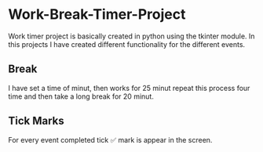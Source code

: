 # Work-Break-Timer-Project
Work timer project is basically created in python using the tkinter module. In this projects I have created different functionality for the different events.
## Break
I have set a time of minut, then works for 25 minut repeat this process four time and then take a long break for 20 minut.
## Tick Marks
For every event completed tick ✅ mark is appear in the screen.
